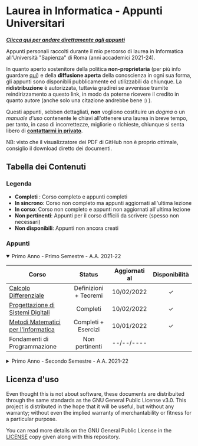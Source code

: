 # Laurea in Informatica - Appunti Universitari

[___Clicca qui per andare direttamente agli appunti___](#Appunti)

Appunti personali raccolti durante il mio percorso di laurea in Informatica all'Università "Sapienza" di Roma (anni accademici 2021-24).

In quanto aperto sostenitore della politica __non-proprietaria__ (per più info guardare [qui](https://en.wikipedia.org/wiki/Copyleft)) e della __diffusione aperta__ della conoscienza in ogni sua forma, gli appunti sono disponibili pubblicamente ed utilizzabili da chiunque. La __ridistribuzione__ è autorizzata, tuttavia gradirei se avvenisse tramite reindirizzamento a questo link, in modo da poterne ricevere il credito in quanto autore (anche solo una citazione andrebbe bene :) ).

Questi appunti, sebben dettagliati, __non__ vogliono costituire un _dogma_ o un _manuale d'uso_ contenente le chiavi all'ottenere una laurea in breve tempo, per tanto, in caso di incorrettezze, migliorie o richieste, chiunque si senta libero di [__contattarmi in privato__](https://t.me/Exyss).

NB: visto che il visualizzatore dei PDF di GitHub non è proprio ottimale, consiglio il download diretto dei documenti.

## Tabella dei Contenuti

### Legenda

- __Completi__ : Corso completo e appunti completi
- __In sincrono__: Corso non completo ma appunti aggiornati all'ultima lezione
- __In corso__: Corso non completo e appunti non aggiornati all'ultima lezione
- __Non pertinenti__: Appunti per il corso difficili da scrivere (spesso non necessari)
- __Non disponibili__: Appunti non ancora creati

### Appunti

<details open>
<summary>Primo Anno - Primo Semestre - A.A. 2021-22</summary>

| Corso | Status | Aggiornati al | Disponibilità |
| ----- | :----: | :-----------: | :-------------: |
| [Calcolo Differenziale](./Primo%20Anno/Calcolo%20Differenziale.pdf) | Definizioni + Teoremi | 10/02/2022 | &check; |
| [Progettazione di Sistemi Digitali](./Primo%20Anno/Progettazione%20di%20Sistemi%20Digitali.pdf) | Completi | 10/02/2022 |  &check; |
| [Metodi Matematici per l'Informatica](./Primo%20Anno/Metodi%20Matematici%20per%20l'Informatica.pdf) | Completi + Esercizi | 10/01/2022 | &check; |
| Fondamenti di Programmazione | Non pertinenti | --/--/---- | | 

</details>

<details>
<summary>Primo Anno - Secondo Semestre - A.A. 2021-22</summary>
Ancora niente qui!
</details>

## Licenza d'uso

Even thought this is not about software, these documents are distribuited through the same standards as the GNU General Public License v3.0. This project is distributed in the hope that it will be useful, but without any warranty; without even the implied warranty of merchantability or fitness for a particular purpose.

You can read more details on the GNU General Public License in the [LICENSE](./LICENSE) copy given along with this repository.
